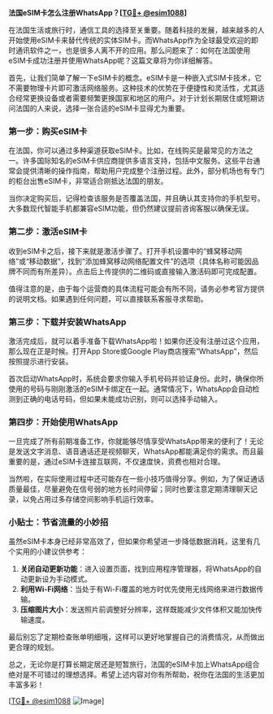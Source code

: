 **法国eSIM卡怎么注册WhatsApp？[[TG💪+ @esim1088](https://t.me/s/esim1088)]**

在法国生活或旅行时，通信工具的选择至关重要。随着科技的发展，越来越多的人开始使用eSIM卡来替代传统的实体SIM卡。而WhatsApp作为全球最受欢迎的即时通讯软件之一，也是很多人离不开的应用。那么问题来了：如何在法国使用eSIM卡成功注册并使用WhatsApp呢？这篇文章将为你详细解答。

首先，让我们简单了解一下eSIM卡的概念。eSIM卡是一种嵌入式SIM卡技术，它不需要物理卡片即可激活网络服务。这种技术的优势在于便捷性和灵活性，尤其适合经常更换设备或者需要频繁更换国家和地区的用户。对于计划长期居住或短期访问法国的人来说，选择一张合适的eSIM卡显得尤为重要。

### 第一步：购买eSIM卡

在法国，你可以通过多种渠道获取eSIM卡。比如，在线购买是最常见的方法之一。许多国际知名的eSIM卡供应商提供多语言支持，包括中文服务。这些平台通常会提供清晰的操作指南，帮助用户完成整个注册过程。此外，部分机场也有专门的柜台出售eSIM卡，非常适合刚抵达法国的朋友。

当你决定购买后，记得检查该服务是否覆盖法国，并且确认其支持你的手机型号。大多数现代智能手机都兼容eSIM功能，但仍然建议提前咨询客服以确保无误。

### 第二步：激活eSIM卡

收到eSIM卡之后，接下来就是激活步骤了。打开手机设置中的“蜂窝移动网络”或“移动数据”，找到“添加蜂窝移动网络配置文件”的选项（具体名称可能因品牌不同而有所差异）。点击后上传提供的二维码或直接输入激活码即可完成配置。

值得注意的是，由于每个运营商的具体流程可能会有所不同，请务必参考官方提供的说明文档。如果遇到任何问题，可以直接联系客服寻求帮助。

### 第三步：下载并安装WhatsApp

激活完成后，就可以着手准备下载WhatsApp啦！如果你还没有注册过这个应用，那么现在正是时候。打开App Store或Google Play商店搜索“WhatsApp”，然后按照提示进行安装。

首次启动WhatsApp时，系统会要求你输入手机号码并验证身份。此时，确保你所使用的号码与刚刚激活的eSIM卡绑定在一起。通常情况下，WhatsApp会自动检测到正确的电话号码，但如果未能成功识别，则可以选择手动输入。

### 第四步：开始使用WhatsApp

一旦完成了所有前期准备工作，你就能够尽情享受WhatsApp带来的便利了！无论是发送文字消息、语音通话还是视频聊天，WhatsApp都能满足你的需求。而且最重要的是，通过eSIM卡连接互联网，不仅速度快，资费也相对合理。

当然啦，在实际使用过程中还可能存在一些小技巧值得分享。例如，为了保证通话质量最佳，尽量避免在信号弱的地方长时间停留；同时也要注意定期清理聊天记录，以免占用过多存储空间影响手机运行效率。

### 小贴士：节省流量的小妙招

虽然eSIM卡本身已经非常高效了，但如果你希望进一步降低数据消耗，这里有几个实用的小建议供参考：

1. **关闭自动更新功能**：进入设置页面，找到应用程序管理器，将WhatsApp的自动更新设为手动模式。
2. **利用Wi-Fi网络**：当处于有Wi-Fi覆盖的地方时优先使用无线网络来进行数据传输。
3. **压缩图片大小**：发送照片前调整好分辨率，这样既能减少文件体积又能加快传输速度。

最后别忘了定期检查账单明细哦，这样可以更好地掌握自己的消费情况，从而做出更合理的规划。

总之，无论你是打算长期定居还是短暂旅行，法国的eSIM卡加上WhatsApp组合绝对是不可错过的理想选择。希望上述内容对你有所帮助，祝你在法国的生活更加丰富多彩！

[[TG💪+ @esim1088](https://t.me/s/esim1088) ![Image](https://i.postimg.cc/4NQfJmqS/Snipaste-2025-05-13-00-14-12.png)]